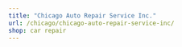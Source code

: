 ```yaml
---
title: "Chicago Auto Repair Service Inc."
url: /chicago/chicago-auto-repair-service-inc/
shop: car repair
---
```

